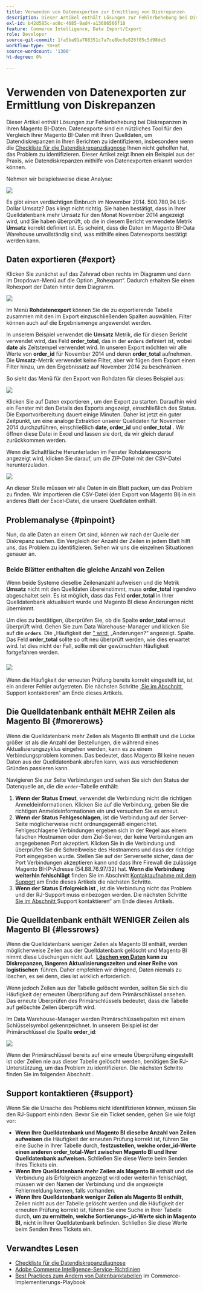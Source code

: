 ```yaml
---
title: Verwenden von Datenexporten zur Ermittlung von Diskrepanzen
description: Dieser Artikel enthält Lösungen zur Fehlerbehebung bei Diskrepanzen in Ihren Magento BI-Daten. Datenexporte sind ein nützliches Tool für den Vergleich Ihrer Magento BI-Daten mit Ihren Quelldaten, um Datendiskrepanzen in Ihren Berichten zu identifizieren, insbesondere wenn die [Checkliste für die Datendiskrepanzdiagnose](https://experienceleague.adobe.com/de/docs/commerce-knowledge-base/kb/troubleshooting/miscellaneous/diagnosing-a-data-discrepancy) Ihnen nicht geholfen hat, das Problem zu identifizieren. Dieser Artikel zeigt Ihnen ein Beispiel aus der Praxis, wie Datendiskrepanzen mithilfe von Datenexporten erkannt werden können.
exl-id: b42d585c-ad8c-4685-9ad4-a13686566f18
feature: Commerce Intelligence, Data Import/Export
role: Developer
source-git-commit: 1fa5ba91a788351c7a7ce8bc0e826f05c5d98de5
workflow-type: tm+mt
source-wordcount: '1300'
ht-degree: 0%

---
```


# Verwenden von Datenexporten zur Ermittlung von Diskrepanzen

Dieser Artikel enthält Lösungen zur Fehlerbehebung bei Diskrepanzen in Ihren Magento BI-Daten. Datenexporte sind ein nützliches Tool für den Vergleich Ihrer Magento BI-Daten mit Ihren Quelldaten, um Datendiskrepanzen in Ihren Berichten zu identifizieren, insbesondere wenn die [Checkliste für die Datendiskrepanzdiagnose](https://experienceleague.adobe.com/de/docs/commerce-knowledge-base/kb/troubleshooting/miscellaneous/diagnosing-a-data-discrepancy) Ihnen nicht geholfen hat, das Problem zu identifizieren. Dieser Artikel zeigt Ihnen ein Beispiel aus der Praxis, wie Datendiskrepanzen mithilfe von Datenexporten erkannt werden können.

Nehmen wir beispielsweise diese Analyse:

![](assets/Exports_Discrepancies_1.png)

Es gibt einen verdächtigen Einbruch im November 2014. 500.780,94 US-Dollar Umsatz? Das klingt nicht richtig. Sie haben bestätigt, dass in Ihrer Quelldatenbank mehr Umsatz für den Monat November 2014 angezeigt wird, und Sie haben überprüft, ob die in diesem Bericht verwendete Metrik **Umsatz** korrekt definiert ist. Es scheint, dass die Daten im Magento BI-Data Warehouse unvollständig sind, was mithilfe eines Datenexports bestätigt werden kann.

## Daten exportieren {#export}

Klicken Sie zunächst auf das Zahnrad oben rechts im Diagramm und dann im Dropdown-Menü auf die Option „Rohexport“. Dadurch erhalten Sie einen Rohexport der Daten hinter dem Diagramm.

![](assets/Export_Discrepancies_5.gif)

Im Menü **Rohdatenexport** können Sie die zu exportierende Tabelle zusammen mit den im Export einzuschließenden Spalten auswählen. Filter können auch auf die Ergebnismenge angewendet werden.

In unserem Beispiel verwendet die **Umsatz** Metrik, die für diesen Bericht verwendet wird, das Feld **order\_total**, das in der **`orders`** definiert ist, wobei **date** als Zeitstempel verwendet wird. In unseren Export möchten wir alle Werte von **order\_id** für November 2014 und deren **order\_total** aufnehmen. Die **Umsatz**-Metrik verwendet keine Filter, aber wir fügen dem Export einen Filter hinzu, um den Ergebnissatz auf November 2014 zu beschränken.

So sieht das Menü für den Export von Rohdaten für dieses Beispiel aus:

![](assets/Exports_Discrepancies_2.png)

Klicken Sie auf Daten exportieren , um den Export zu starten. Daraufhin wird ein Fenster mit den Details des Exports angezeigt, einschließlich des Status. Die Exportvorbereitung dauert einige Minuten. Daher ist jetzt ein guter Zeitpunkt, um eine analoge Extraktion unserer Quelldaten für November 2014 durchzuführen, einschließlich **date, order\_id** und **order\_total** . Wir öffnen diese Datei in Excel und lassen sie dort, da wir gleich darauf zurückkommen werden.

Wenn die Schaltfläche Herunterladen im Fenster Rohdatenexporte angezeigt wird, klicken Sie darauf, um die ZIP-Datei mit der CSV-Datei herunterzuladen.

![](assets/Export_Discrepancies_6.png)

An dieser Stelle müssen wir alle Daten in ein Blatt packen, um das Problem zu finden. Wir importieren die CSV-Datei (den Export von Magento BI) in ein anderes Blatt der Excel-Datei, die unsere Quelldaten enthält.

## Problemanalyse {#pinpoint}

Nun, da alle Daten an einem Ort sind, können wir nach der Quelle der Diskrepanz suchen. Ein Vergleich der Anzahl der Zeilen in jedem Blatt hilft uns, das Problem zu identifizieren. Sehen wir uns die einzelnen Situationen genauer an.

### Beide Blätter enthalten die gleiche Anzahl von Zeilen

Wenn beide Systeme dieselbe Zeilenanzahl aufweisen und die Metrik **Umsatz** nicht mit den Quelldaten übereinstimmt, muss **order\_total** irgendwo abgeschaltet sein. Es ist möglich, dass das Feld **order\_total** in Ihrer Quelldatenbank aktualisiert wurde und Magento BI diese Änderungen nicht übernimmt.

Um dies zu bestätigen, überprüfen Sie, ob die Spalte **order\_total** erneut überprüft wird. Gehen Sie zum Data Warehouse-Manager und klicken Sie auf die **`orders`**. Die „Häufigkeit der [&quot; wird &#x200B;](https://experienceleague.adobe.com/docs/commerce-business-intelligence/mbi/analyze/warehouse-manager/cfg-data-rechecks.html?lang=de) „Änderungen?“ angezeigt. Spalte. Das Feld **order\_total** sollte so oft neu überprüft werden, wie dies erwartet wird. Ist dies nicht der Fall, sollte mit der gewünschten Häufigkeit fortgefahren werden.

### ![](assets/Export_Discrepancies_4.gif)

Wenn die Häufigkeit der erneuten Prüfung bereits korrekt eingestellt ist, ist ein anderer Fehler aufgetreten. Die nächsten Schritte [&#x200B; Sie im Abschnitt &#x200B;](#support)Support kontaktieren“ am Ende dieses Artikels.

## Die Quelldatenbank enthält MEHR Zeilen als Magento BI {#morerows}

Wenn die Quelldatenbank mehr Zeilen als Magento BI enthält und die Lücke größer ist als die Anzahl der Bestellungen, die während eines Aktualisierungszyklus eingehen werden, kann es zu einem Verbindungsproblem kommen. Das bedeutet, dass Magento BI keine neuen Daten aus der Quelldatenbank abrufen kann, was aus verschiedenen Gründen passieren kann.

Navigieren Sie zur Seite Verbindungen und sehen Sie sich den Status der Datenquelle an, die die `order`-Tabelle enthält:

1. **Wenn der Status Erneut**, verwendet die Verbindung nicht die richtigen Anmeldeinformationen. Klicken Sie auf die Verbindung, geben Sie die richtigen Anmeldeinformationen ein und versuchen Sie es erneut.
1. **Wenn der Status Fehlgeschlagen**, ist die Verbindung auf der Server-Seite möglicherweise nicht ordnungsgemäß eingerichtet. Fehlgeschlagene Verbindungen ergeben sich in der Regel aus einem falschen Hostnamen oder dem Ziel-Server, der keine Verbindungen am angegebenen Port akzeptiert. Klicken Sie in die Verbindung und überprüfen Sie die Schreibweise des Hostnamens und dass der richtige Port eingegeben wurde. Stellen Sie auf der Serverseite sicher, dass der Port Verbindungen akzeptieren kann und dass Ihre Firewall die zulässige Magento BI-IP-Adresse (54.88.76.97/32) hat. **Wenn die Verbindung weiterhin fehlschlägt** finden Sie im Abschnitt [Kontaktaufnahme mit dem Support](#support) am Ende dieses Artikels die nächsten Schritte.
1. **Wenn der Status Erfolgreich ist** , ist die Verbindung nicht das Problem und der RJ-Support muss einbezogen werden. Die nächsten Schritte [&#x200B; Sie im Abschnitt &#x200B;](#support)Support kontaktieren“ am Ende dieses Artikels.

## Die Quelldatenbank enthält WENIGER Zeilen als Magento BI {#lessrows}

Wenn die Quelldatenbank weniger Zeilen als Magento BI enthält, werden möglicherweise Zeilen aus der Quelldatenbank gelöscht und Magento BI nimmt diese Löschungen nicht auf. **&#x200B; [Löschen von Daten](https://experienceleague.adobe.com/docs/commerce-business-intelligence/mbi/best-practices/data/opt-db-analysis.html?lang=de) kann zu Diskrepanzen, längeren Aktualisierungszeiten und einer Reihe von logistischen &#x200B;** führen. Daher empfehlen wir dringend, Daten niemals zu löschen, es sei denn, dies ist wirklich erforderlich.

Wenn jedoch Zeilen aus der Tabelle gelöscht werden, sollten Sie sich die Häufigkeit der erneuten Überprüfung auf dem Primärschlüssel ansehen. Das erneute Überprüfen des Primärschlüssels bedeutet, dass die Tabelle auf gelöschte Zeilen überprüft wird.

Im Data Warehouse-Manager werden Primärschlüsselspalten mit einem Schlüsselsymbol gekennzeichnet. In unserem Beispiel ist der Primärschlüssel die Spalte **order\_id**:

![](assets/Export_Discrepancies_3.png)

Wenn der Primärschlüssel bereits auf eine erneute Überprüfung eingestellt ist oder Zeilen nie aus dieser Tabelle gelöscht werden, benötigen Sie RJ-Unterstützung, um das Problem zu identifizieren. Die nächsten Schritte finden Sie im folgenden Abschnitt .

## Support kontaktieren {#support}

Wenn Sie die Ursache des Problems nicht identifizieren können, müssen Sie den RJ-Support einbinden. Bevor Sie ein Ticket senden, gehen Sie wie folgt vor:

* **Wenn Ihre Quelldatenbank und Magento BI dieselbe Anzahl von Zeilen aufweisen** die Häufigkeit der erneuten Prüfung korrekt ist, führen Sie eine Suche in Ihrer Tabelle durch, **festzustellen, welche order\_id-Werte einen anderen order\_total-Wert zwischen Magento BI und Ihrer Quelldatenbank aufweisen.** Schließen Sie diese Werte beim Senden Ihres Tickets ein.
* **Wenn Ihre Quelldatenbank mehr Zeilen als Magento BI** enthält und die Verbindung als Erfolgreich angezeigt wird oder weiterhin fehlschlägt, müssen wir den Namen der Verbindung und die angezeigte Fehlermeldung kennen, falls vorhanden.
* **Wenn Ihre Quelldatenbank weniger Zeilen als Magento BI enthält,** Zeilen nicht aus der Tabelle gelöscht werden und die Häufigkeit der erneuten Prüfung korrekt ist, führen Sie eine Suche in Ihrer Tabelle durch, **um zu ermitteln, welche Sortierungs-\_id-Werte sich in Magento BI,** nicht in Ihrer Quelldatenbank befinden. Schließen Sie diese Werte beim Senden Ihres Tickets ein.

## Verwandtes Lesen

* [Checkliste für die Datendiskrepanzdiagnose](https://experienceleague.adobe.com/de/docs/commerce-knowledge-base/kb/troubleshooting/miscellaneous/diagnosing-a-data-discrepancy)
* [Adobe Commerce Intelligence-Service-Richtlinien](https://experienceleague.adobe.com/de/docs/commerce-knowledge-base/kb/troubleshooting/miscellaneous/mbi-service-policies)
* [Best Practices zum Ändern von Datenbanktabellen](https://experienceleague.adobe.com/de/docs/commerce-operations/implementation-playbook/best-practices/development/modifying-core-and-third-party-tables#why-adobe-recommends-avoiding-modifications) im Commerce-Implementierungs-Playbook


